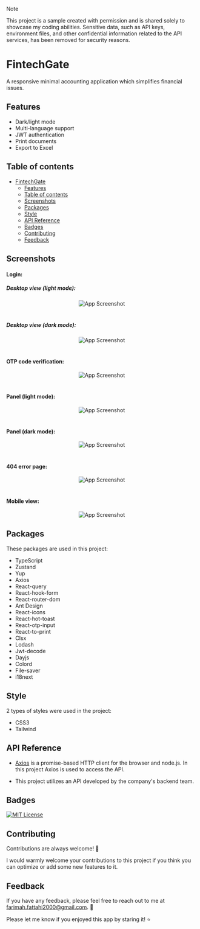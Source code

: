 > [!NOTE]  
> This project is a sample created with permission and is shared solely to showcase my coding abilities. Sensitive data, such as API keys, environment files, and other confidential information related to the API services, has been removed for security reasons.

# FintechGate

A responsive minimal accounting application which simplifies financial issues.

## Features

- Dark/light mode
- Multi-language support
- JWT authentication
- Print documents
- Export to Excel

## Table of contents

- [FintechGate](#FintechGate)
  * [Features](#features)
  * [Table of contents](#table-of-contents)
  * [Screenshots](#screenshots)
  * [Packages](#packages)
  * [Style](#style)
  * [API Reference](#api-reference)
  * [Badges](#badges)
  * [Contributing](#contributing)
  * [Feedback](#feedback)

## Screenshots

#### Login:
##### Desktop view (light mode):

  <div align="center">

![App Screenshot](https://github.com/user-attachments/assets/bd452221-0058-4e7e-bd7d-6a360eb7eda5)

  
  </div>
  
  #
  ##### Desktop view (dark mode):
  <div align="center">

![App Screenshot](https://github.com/user-attachments/assets/4e57f644-6b2d-4122-8fb3-35ce4df944c9)
 
  </div>
  
  #

#### OTP code verification:
 <div align="center">

![App Screenshot](https://github.com/user-attachments/assets/74291055-17c3-4a08-920c-0aa7b5a2d33c)



  </div>
  
  #

  #### Panel (light mode):

  <div align="center">

![App Screenshot](https://github.com/user-attachments/assets/90aaca41-6107-42ff-9f97-3807fc1de553)

  </div>

   #

   #### Panel (dark mode):

  <div align="center">

![App Screenshot](https://github.com/user-attachments/assets/219cce67-a312-4e09-89df-d531e4b0eb78)


  </div>

   #

  #### 404 error page:

  <div align="center">

![App Screenshot](https://github.com/user-attachments/assets/7f9505bb-8ebf-4e6f-98ee-04caaa51dd61)
  
  </div>
  
  #

#### Mobile view:

  <div align="center">

![App Screenshot](https://github.com/user-attachments/assets/adc71f8f-6c88-41d3-b636-c5c396ead42a)

  </div>

## Packages

These packages are used in this project:

- TypeScript
- Zustand
- Yup
- Axios
- React-query
- React-hook-form
- React-router-dom
- Ant Design
- React-icons
- React-hot-toast
- React-otp-input
- React-to-print
- Clsx
- Lodash
- Jwt-decode
- Dayjs
- Colord
- File-saver
- i18next


## Style
2 types of styles were used in the project:

- CSS3
- Tailwind


## API Reference

- [Axios](https://axios-http.com/) is a promise-based HTTP client for the browser and node.js. In this project Axios is used to access the API.

- This project utilizes an API developed by the company's backend team.

## Badges

[![MIT License](https://img.shields.io/github/repo-size/Farimah71/FintechGate?style=flat-square)](https://choosealicense.com/licenses/mit/)


## Contributing

Contributions are always welcome! :seedling:

I would warmly welcome your contributions to this project if you think you can optimize or add some new features to it.



## Feedback

If you have any feedback, please feel free to reach out to me at farimah.fattahi2000@gmail.com. :email:

Please let me know if you enjoyed this app by staring it! :star:
